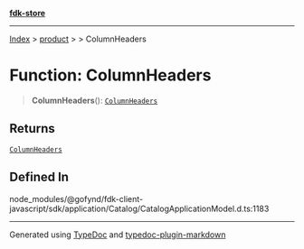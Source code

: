 [**fdk-store**](../../../README.md)
***

[Index](../../../API.md) > [product](../../README.md) > [<internal>](../README.md) > ColumnHeaders

# Function: ColumnHeaders

> **ColumnHeaders**(): [`ColumnHeaders`](../type-aliases/type-alias.ColumnHeaders.md)

## Returns

[`ColumnHeaders`](../type-aliases/type-alias.ColumnHeaders.md)

## Defined In

node\_modules/@gofynd/fdk-client-javascript/sdk/application/Catalog/CatalogApplicationModel.d.ts:1183

***
Generated using [TypeDoc](https://typedoc.org/) and [typedoc-plugin-markdown](https://www.npmjs.com/package/typedoc-plugin-markdown)
